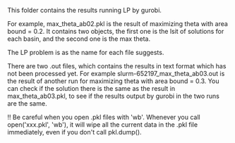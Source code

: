 This folder contains the results running LP by gurobi. 

For example, max_theta_ab02.pkl is the result of maximizing theta with area bound = 0.2. It contains two objects, the first one is the lsit of solutions for each basin, and the second one is the max theta.

The LP problem is as the name for each file suggests. 

There are two .out files, which contains the results in text format which has not been processed yet. For example slurm-652197_max_theta_ab03.out is the result of another run for maximizing theta with area bound = 0.3. You can check if the solution there is the same as the result in max_theta_ab03.pkl, to see if the results output by gurobi in the two runs are the same.

!! Be careful when you open .pkl files with 'wb'.
Whenever you call open('xxx.pkl', 'wb'), it will wipe all the current data in the .pkl file immediately, even if you don't call pkl.dump().